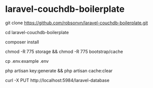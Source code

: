 # laravel-couchdb-boilerplate



git clone https://github.com/robsonvn/laravel-couchdb-boilerplate.git


cd laravel-couchdb-boilerplate

composer install

chmod -R 775 storage && chmod -R 775 bootstrap/cache

cp .env.example .env

php artisan key:generate && php artisan cache:clear

curl -X PUT http://localhost:5984/laravel-database

